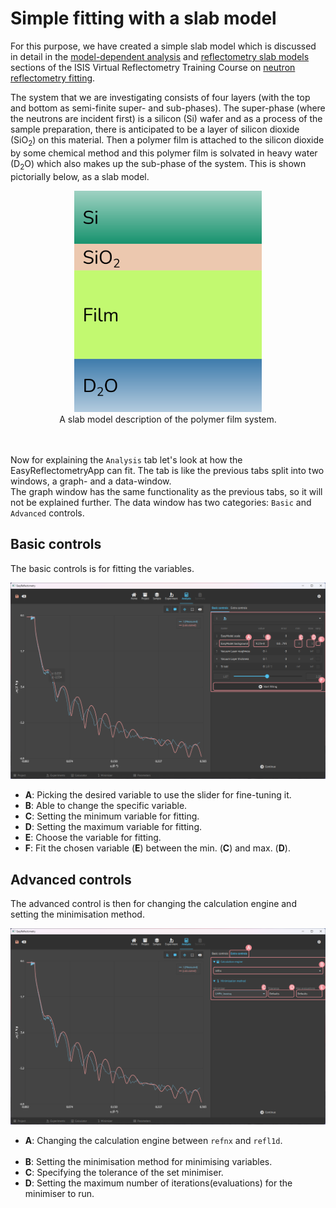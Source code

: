 # Simple fitting with a slab model
For this purpose, we have created a simple slab model which is discussed in detail in the [model-dependent analysis](https://www.reflectometry.org/isis_school/2_model_dependent_analysis/what_is_model_dependent_analysis.html) and [reflectometry slab models](https://www.reflectometry.org/isis_school/3_reflectometry_slab_models/the_slab_model.html) sections of the ISIS Virtual Reflectometry Training Course on [neutron reflectometry fitting](https://www.reflectometry.org/isis_school/intro.html). 

The system that we are investigating consists of four layers (with the top and bottom as semi-finite super- and sub-phases). 
The super-phase (where the neutrons are incident first) is a silicon (Si) wafer and as a process of the sample preparation, there is anticipated to be a layer of silicon dioxide (SiO<sub>2</sub>) on this material.
Then a polymer film is attached to the silicon dioxide by some chemical method and this polymer film is solvated in heavy water (D<sub>2</sub>O) which also makes up the sub-phase of the system. 
This is shown pictorially below, as a slab model. 

<center>
    <img src='./../_images/polymer_film.png' width='300px'></img>
</center>
<center>
    A slab model description of the polymer film system.
</center>
<br></br>

Now for explaining the `Analysis` tab let's look at how the EasyReflectometryApp can fit. The tab is like the previous tabs split into two windows, a graph- and a data-window.<br>
The graph window has the same functionality as the previous tabs, so it will not be explained further. The data window has two categories: `Basic` and `Advanced` controls.

## Basic controls 
The basic controls is for fitting the variables.

<img src='./../_images/anal_bsc.png' width='800px'></img>

- **A**: Picking the desired variable to use the slider for fine-tuning it.
- **B**: Able to change the specific variable.
- **C**: Setting the minimum variable for fitting.
- **D**: Setting the maximum variable for fitting.
- **E**: Choose the variable for fitting.
- **F**: Fit the chosen variable (**E**) between the min. (**C**) and max. (**D**).

## Advanced controls
The advanced control is then for changing the calculation engine and setting the minimisation method.

<img src='./../_images/anal_adv.png' width='800px'></img>

- **A**: Changing the calculation engine between `refnx` and `refl1d`.<br></br>
- **B**: Setting the minimisation method for minimising variables.
- **C**: Specifying the tolerance of the set minimiser.
- **D**: Setting the maximum number of iterations(evaluations) for the minimiser to run.
